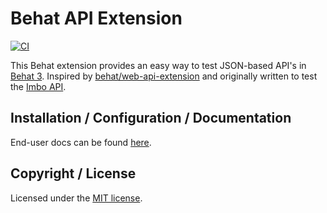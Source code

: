 # Behat API Extension

[![CI](https://github.com/imbo/behat-api-extension/actions/workflows/ci.yml/badge.svg)](https://github.com/imbo/behat-api-extension/actions/workflows/ci.yml)

This Behat extension provides an easy way to test JSON-based API's in [Behat 3](http://behat.org). Inspired by [behat/web-api-extension](https://github.com/Behat/WebApiExtension/) and originally written to test the [Imbo API](http://imbo.io).

## Installation / Configuration / Documentation

End-user docs can be found [here](https://behat-api-extension.readthedocs.io/).

## Copyright / License

Licensed under the [MIT license](LICENSE).
